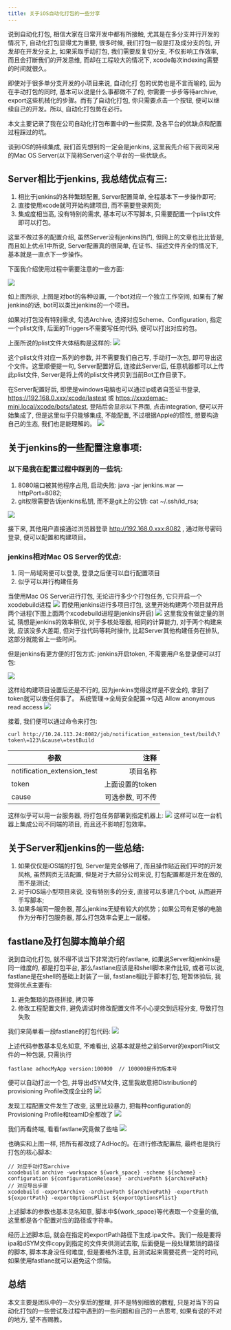 ```yaml
---
title: 关于iOS自动化打包的一些分享
---
```


说到自动化打包, 相信大家在日常开发中都有所接触, 尤其是在多分支并行开发的情况下, 自动化打包显得尤为重要, 很多时候, 我们打包一般是打及成分支的包, 开发却在开发分支上, 如果采取手动打包, 我们需要反复切分支, 不仅影响工作效率, 而且会打断我们的开发思维, 而却在工程较大的情况下, xcode每次indexing需要的时间就很久。

即使对于很多单分支开发的小项目来说, 自动化打 包的优势也是不言而喻的, 因为在手动打包的同时, 基本可以说是什么事都做不了的, 你需要一步步等待archive, export这些机械化的步骤。而有了自动化打包, 你只需要点击一个按钮, 便可以继续自己的开发。所以, 自动化打包势在必行。

本文主要记录了我在公司自动化打包布置中的一些探索, 及各平台的优缺点和配置过程踩过的坑。

谈到iOS的持续集成, 我们首先想到的一定会是jenkins, 这里我先介绍下我司采用的Mac OS Server(以下简称Server)这个平台的一些优缺点。

## Server相比于jenkins, 我总结优点有三: 

1. 相比于jenkins的各种繁琐配置, Server配置简单, 全程基本下一步操作即可;
2. 直接使用xcode就可开始构建项目, 而不需要登录网页;
3. 集成度相当高, 没有特别的需求, 基本可以不写脚本, 只需要配置一个plist文件即可以打包。
 
这里不做过多的配置介绍, 虽然Server没有jenkins热门, 但网上的文章也比比皆是, 而且如上优点1中所说, Server配置真的很简单, 在证书、描述文件齐全的情况下, 基本就是一直点下一步操作。

下面我介绍使用过程中需要注意的一些方面: 

![](http://p28r7eh75.bkt.clouddn.com/%E5%85%B3%E4%BA%8EiOS%E8%87%AA%E5%8A%A8%E5%8C%96%E6%89%93%E5%8C%85%E7%9A%84%E4%B8%80%E4%BA%9B%E5%88%86%E4%BA%AB/xcode_integration.png)

如上图所示, 上图是对bot的各种设置, 一个bot对应一个独立工作空间, 如果有了解jenkins的话, bot可以类比jenkins的一个项目。

如果对打包没有特别需求, 勾选Archive, 选择对应Scheme、Configuration, 指定一个plist文件, 后面的Triggers不需要写任何代码, 便可以打出对应的包。

上面所说的plist文件大体结构是这样的:
![](http://p28r7eh75.bkt.clouddn.com/%E5%85%B3%E4%BA%8EiOS%E8%87%AA%E5%8A%A8%E5%8C%96%E6%89%93%E5%8C%85%E7%9A%84%E4%B8%80%E4%BA%9B%E5%88%86%E4%BA%AB/exportPlist.png)

这个plist文件对应一系列的参数, 并不需要我们自己写, 手动打一次包, 即可导出这个文件。这里顺便提一句, Server配置好后, 连接此Server后, 任意机器都可以上传此plist文件, Server是将上传的plist文件拷贝到当前Bot工作目录下。

在Server配置好后, 即使是windows电脑也可以通过ip或者自签证书登录, 
https://192.168.0.xxx/xcode/lastest 或 https://xxxdemac-mini.local/xcode/bots/latest, 登陆后会显示以下界面, 点击integration, 便可以开始集成了, 但是这里似乎只能够集成, 不能配置, 不过根据Apple的惯性, 想要构造自己的生态, 我们也是能理解的。
![](http://p28r7eh75.bkt.clouddn.com/%E5%85%B3%E4%BA%8EiOS%E8%87%AA%E5%8A%A8%E5%8C%96%E6%89%93%E5%8C%85%E7%9A%84%E4%B8%80%E4%BA%9B%E5%88%86%E4%BA%AB/xcode_page.png)


## 关于jenkins的一些配置注意事项:
### 以下是我在配置过程中踩到的一些坑:

1. 8080端口被其他程序占用, 启动失败: java -jar jenkins.war —httpPort=8082;
2. git权限需要告诉jenkins私钥, 而不是git上的公钥: cat ~/.ssh/id_rsa;

![](http://p28r7eh75.bkt.clouddn.com/%E5%85%B3%E4%BA%8EiOS%E8%87%AA%E5%8A%A8%E5%8C%96%E6%89%93%E5%8C%85%E7%9A%84%E4%B8%80%E4%BA%9B%E5%88%86%E4%BA%AB/jenkins_rsa.png)

接下来, 其他用户直接通过浏览器登录 http://192.168.0.xxx:8082 , 通过账号密码登录, 便可以配置和构建项目。

### jenkins相对Mac OS Server的优点:

1. 同一局域网便可以登录, 登录之后便可以自行配置项目
2. 似乎可以并行构建任务

当使用Mac OS Server进行打包, 无论进行多少个打包任务, 它只开启一个xcodebuild进程
![](http://p28r7eh75.bkt.clouddn.com/%E5%85%B3%E4%BA%8EiOS%E8%87%AA%E5%8A%A8%E5%8C%96%E6%89%93%E5%8C%85%E7%9A%84%E4%B8%80%E4%BA%9B%E5%88%86%E4%BA%AB/xcodebuild_process_server.png)
而使用jenkins进行多项目打包, 这里开始构建两个项目就开启两个进程(下图上面两个xcodebuild进程是jenkins开启)
![](http://p28r7eh75.bkt.clouddn.com/%E5%85%B3%E4%BA%8EiOS%E8%87%AA%E5%8A%A8%E5%8C%96%E6%89%93%E5%8C%85%E7%9A%84%E4%B8%80%E4%BA%9B%E5%88%86%E4%BA%AB/xcodebuild_process_jenkins.png)
这里我没有做定量的测试, 猜想是jenkins的效率稍优, 对于多核处理器, 相同的计算能力, 对于两个构建来说, 应该没多大差距, 但对于拉代码等耗时操作, 比起Server其他构建任务在排队, 这部分就能省上一些时间。

但是jenkins有更方便的打包方式:
jenkins开启token, 不需要用户名登录便可以打包:

![](http://p28r7eh75.bkt.clouddn.com/%E5%85%B3%E4%BA%8EiOS%E8%87%AA%E5%8A%A8%E5%8C%96%E6%89%93%E5%8C%85%E7%9A%84%E4%B8%80%E4%BA%9B%E5%88%86%E4%BA%AB/jenkins_token.png)

这样给构建项目设置后还是不行的, 因为jenkins觉得这样是不安全的, 拿到了token就可以做任何事了。
系统管理->全局安全配置->勾选 Allow anonymous read access
![](http://p28r7eh75.bkt.clouddn.com/%E5%85%B3%E4%BA%8EiOS%E8%87%AA%E5%8A%A8%E5%8C%96%E6%89%93%E5%8C%85%E7%9A%84%E4%B8%80%E4%BA%9B%E5%88%86%E4%BA%AB/jenkins_allow_anonymous_read_access.png)

接着, 我们便可以通过命令来打包:
```
curl http://10.24.113.24:8082/job/notification_extension_test/build\?token\=123\&cause\=testBuild
```

| 参数       						| 注释    |
| --------   						| -----:   |
| notification_extension_test | 项目名称     |
| token       					| 上面设置的token    |
| cause        					| 可选参数, 可不传      |

这样似乎可以用一台服务器, 将打包任务部署到指定机器上:
![](http://p28r7eh75.bkt.clouddn.com/%E5%85%B3%E4%BA%8EiOS%E8%87%AA%E5%8A%A8%E5%8C%96%E6%89%93%E5%8C%85%E7%9A%84%E4%B8%80%E4%BA%9B%E5%88%86%E4%BA%AB/jenkins_servers.png)
这样可以在一台机器上集成公司不同端的项目, 而且还不影响打包效率。

## 关于Server和jenkins的一些总结:
1. 如果仅仅是iOS端的打包, Server是完全够用了, 而且操作贴近我们平时的开发风格, 虽然网页无法配置, 但是对于大部分公司来说, 打包配置都是开发在做的, 而不是测试;
2. 对于iOS端小型项目来说, 没有特别多的分支, 直接可以多建几个bot, 从而避开手写脚本;
3. 如果多端同一服务器, 那么jenkins无疑有较大的优势；如果公司有足够的电脑作为分布打包服务器, 那么打包效率会更上一层楼。

## fastlane及打包脚本简单介绍
说到自动化打包, 就不得不谈当下非常流行的fastlane, 如果说Server和jenkins是同一维度的, 都是打包平台, 那么fastlane应该是和shell脚本来作比较, 或者可以说, fastlane是在shell的基础上封装了一层, fastlane相比于脚本打包, 短暂体验后, 我觉得优点主要有:

1. 避免繁琐的路径拼接, 拷贝等
2. 修改工程配置文件, 避免调试时修改配置文件不小心提交到远程分支, 导致打包失败

我们来简单看一段fastlane的打包代码:
![](http://p28r7eh75.bkt.clouddn.com/%E5%85%B3%E4%BA%8EiOS%E8%87%AA%E5%8A%A8%E5%8C%96%E6%89%93%E5%8C%85%E7%9A%84%E4%B8%80%E4%BA%9B%E5%88%86%E4%BA%AB/fastlane_demo.png)

上述代码参数基本见名知意, 不难看出, 这基本就是给之前Server的exportPlist文件的一种包装, 只需执行

```
fastlane adhocMyApp version:100000  // 100000是传的版本号
```
便可以自动打出一个包, 并导出dSYM文件, 这里我故意把Distribution的provisioning Profile改成企业的
![](http://p28r7eh75.bkt.clouddn.com/%E5%85%B3%E4%BA%8EiOS%E8%87%AA%E5%8A%A8%E5%8C%96%E6%89%93%E5%8C%85%E7%9A%84%E4%B8%80%E4%BA%9B%E5%88%86%E4%BA%AB/fastlane_configuration.png)

发现工程配置文件发生了改变, 这里比较暴力, 把每种configuration的Provisioning Profile和teamID全都改了
![](http://p28r7eh75.bkt.clouddn.com/%E5%85%B3%E4%BA%8EiOS%E8%87%AA%E5%8A%A8%E5%8C%96%E6%89%93%E5%8C%85%E7%9A%84%E4%B8%80%E4%BA%9B%E5%88%86%E4%BA%AB/fastlane_change_configuration.png)

我们再看终端, 看看fastlane究竟做了些啥
![](http://p28r7eh75.bkt.clouddn.com/%E5%85%B3%E4%BA%8EiOS%E8%87%AA%E5%8A%A8%E5%8C%96%E6%89%93%E5%8C%85%E7%9A%84%E4%B8%80%E4%BA%9B%E5%88%86%E4%BA%AB/fastlane_temernal.png)

也确实和上图一样, 把所有都改成了AdHoc的。在进行修改配置后, 最终也是执行打包的核心脚本:

```
// 对应手动打包archive
xcodebuild archive -workspace ${work_space} -scheme ${scheme} -configuration ${configurationRelease} -archivePath ${archivePath}
// 对应导出步骤
xcodebuild -exportArchive -archivePath ${archivePath} -exportPath ${exportPath} -exportOptionsPlist ${exportOptionsPlist}

```

上述脚本的参数也基本见名知意, 脚本中${work_space}等代表取一个变量的值, 这里都是各个配置对应的路径或字符串。

经历上述脚本后, 就会在指定的exportPath路径下生成.ipa文件。我们一般是要将ipa和dSYM文件copy到指定的文件夹供测试去取, 后面便是一段处理繁琐的路径的脚本, 脚本本身没任何难度, 但是要格外注意, 且测试起来需要花费一定的时间, 如果使用fastlane就可以避免这个烦恼。

## 总结
本文主要是团队中的一次分享后的整理, 并不是特别细致的教程, 只是对当下的自动化打包的一些尝试及过程中遇到的一些问题和自己的一点思考, 如果有说的不对的地方, 望不吝赐教。